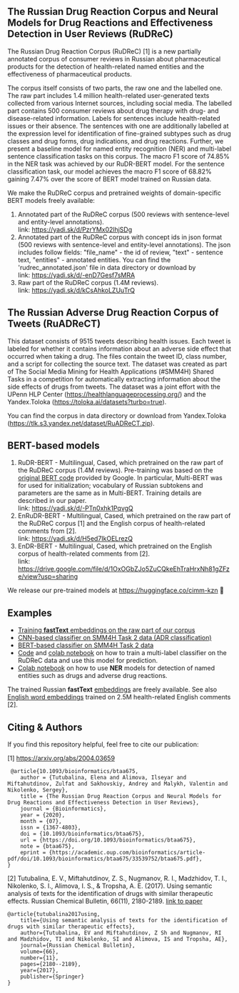 The Russian Drug Reaction Corpus and Neural Models for Drug Reactions and Effectiveness Detection in User Reviews (RuDReC)
---
The Russian Drug Reaction Corpus (RuDReC) [1] is a new partially annotated corpus of consumer reviews in Russian about pharmaceutical products for the detection of health-related named entities and the effectiveness of pharmaceutical products. 

The corpus itself consists of two parts, the raw one and the labelled one. The raw part includes 1.4 million health-related user-generated texts collected from various Internet sources, including social media. The labelled part contains 500 consumer reviews about drug therapy with drug- and disease-related information. Labels for sentences include health-related issues or their absence. The sentences with one are additionally labelled at the expression level for identification of fine-grained subtypes such as drug classes and drug forms, drug indications, and drug reactions. Further, we present a baseline model for named entity recognition (NER) and multi-label sentence classification tasks on this corpus. The macro F1 score of 74.85% in the NER task was achieved by our RuDR-BERT model. For the sentence classification task, our model achieves the macro F1 score of 68.82% gaining 7.47% over the score of BERT model trained on Russian data. 

We make the RuDReC corpus and pretrained weights of domain-specific BERT models freely available:

1. Annotated part of the RuDReC corpus (500 reviews with sentence-level and entity-level annotations). \
   link: https://yadi.sk/d/PzrYMx02lhjSDg
2. Annotated part of the RuDReC corpus with concept ids in json format (500 reviews with sentence-level and entity-level annotations). The json includes follow fields: "file_name" - the id of review, "text" - sentence text, "entities" - annotated entities. You can find the 'rudrec_annotated.json' file in data directory or download by \
    link: https://yadi.sk/d/-enD7Gesf7sMRA
3. Raw part of the RuDReC corpus (1.4M reviews). \
   link: https://yadi.sk/d/kCsAhkoLZUuTrQ
   
The Russian Adverse Drug Reaction Corpus of Tweets (RuADReCT)
---

This dataset consists of 9515 tweets describing health issues. Each tweet is labeled for whether it contains information about an adverse side effect that occurred when taking a drug. The files contain the tweet ID, class number, and a script for collecting the source text. The dataset was created as part of The Social Media Mining for Health Applications (#SMM4H) Shared Tasks in a competition for automatically extracting information about the side effects of drugs from tweets. The dataset was a joint effort with the UPenn HLP Center (https://healthlanguageprocessing.org/) and the Yandex.Toloka (https://toloka.ai/datasets?turbo=true).

You can find the corpus in data directory or download from Yandex.Toloka (https://tlk.s3.yandex.net/dataset/RuADReCT.zip).

BERT-based models
---
1. RuDR-BERT - Multilingual, Cased, which pretrained on the raw part of the RuDReC corpus (1.4M reviews). Pre-training was based on the [original BERT code](https://github.com/google-research/bert) provided by Google. In particular, Multi-BERT was for used for initialization; vocabulary of Russian subtokens and parameters are the same as in Multi-BERT. Training details are described in our paper. \
   link: https://yadi.sk/d/-PTn0xhk1PqvgQ
2. EnRuDR-BERT - Multilingual, Cased, which pretrained on the raw part of the RuDReC corpus [1] and the English corpus of health-related comments from [2]. \
   link: https://yadi.sk/d/H5ed7IkOELrezQ
3. EnDR-BERT - Multilingual, Cased, which pretrained on the English corpus of health-related comments from [2]. \
   link: https://drive.google.com/file/d/1OxOGbZJo5ZuCQkeEhTraHrxNh81gZFze/view?usp=sharing

We release our pre-trained models at https://huggingface.co/cimm-kzn 🤗 
 
Examples
---
* [Training **fastText** embeddings on the raw part of our corpus](https://github.com/cimm-kzn/RuDReC/blob/master/examples/Raw_preprocessing.ipynb) 
* [CNN-based classifier on SMM4H Task 2 data (ADR classification)](https://github.com/cimm-kzn/RuDReC/blob/master/examples/Tweets_classification_CNN.ipynb) 
* [BERT-based classifier on SMM4H Task 2 data](https://github.com/Andoree/smm4h_classification/blob/master/SMM4H_2020_ADR_classification.ipynb)
* [Code](https://github.com/cimm-kzn/RuDReC/blob/master/examples/multilabel_text_classification_RuDReC_bert.ipynb) and [colab notebook](https://colab.research.google.com/drive/1g_2W__vi6fuEn8pSma0NXNHbNuebptHF?usp=sharing) on how to train a multi-label classifier on the RuDReC data and use this model for prediction. 
* [Colab notebook](https://colab.research.google.com/drive/12QVJ9ApygShdEyjkwddB380QzbYuQB9D?usp=sharing) on how to use **NER** models for detection of named entities such as drugs and adverse drug reactions.

The trained Russian **fastText** [embeddings](https://drive.google.com/file/d/1su3IYY1avcj95tez69JI8f5qsTng72-I/view?usp=sharing) are freely available. See also [English word embeddings](https://github.com/dartrevan/ChemTextMining/blob/master/word2vec/Health_2.5mreviews.s200.w10.n5.v15.cbow.bin) trained on 2.5M health-related English comments [2].


Citing & Authors
---
If you find this repository helpful, feel free to cite our publication:

[1] https://arxiv.org/abs/2004.03659
```
 @article{10.1093/bioinformatics/btaa675,
    author = {Tutubalina, Elena and Alimova, Ilseyar and Miftahutdinov, Zulfat and Sakhovskiy, Andrey and Malykh, Valentin and Nikolenko, Sergey},
    title = {The Russian Drug Reaction Corpus and Neural Models for Drug Reactions and Effectiveness Detection in User Reviews},
    journal = {Bioinformatics},
    year = {2020},
    month = {07},
    issn = {1367-4803},
    doi = {10.1093/bioinformatics/btaa675},
    url = {https://doi.org/10.1093/bioinformatics/btaa675},
    note = {btaa675},
    eprint = {https://academic.oup.com/bioinformatics/article-pdf/doi/10.1093/bioinformatics/btaa675/33539752/btaa675.pdf},
}
```
[2] Tutubalina, E. V., Miftahutdinov, Z. S., Nugmanov, R. I., Madzhidov, T. I., Nikolenko, S. I., Alimova, I. S., & Tropsha, A. E. (2017). Using semantic analysis of texts for the identification of drugs with similar therapeutic effects. Russian Chemical Bulletin, 66(11), 2180-2189.
   [link to paper](https://www.researchgate.net/profile/Elena_Tutubalina/publication/323751823_Using_semantic_analysis_of_texts_for_the_identification_of_drugs_with_similar_therapeutic_effects/links/5bf7cfc3299bf1a0202cbc1f/Using-semantic-analysis-of-texts-for-the-identification-of-drugs-with-similar-therapeutic-effects.pdf)
```
@article{tutubalina2017using,
    title={Using semantic analysis of texts for the identification of drugs with similar therapeutic effects},
    author={Tutubalina, EV and Miftahutdinov, Z Sh and Nugmanov, RI and Madzhidov, TI and Nikolenko, SI and Alimova, IS and Tropsha, AE},
    journal={Russian Chemical Bulletin},
    volume={66},
    number={11},
    pages={2180--2189},
    year={2017},
    publisher={Springer}
}
```

